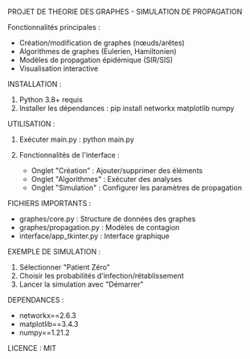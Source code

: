 PROJET DE THEORIE DES GRAPHES - SIMULATION DE PROPAGATION

Fonctionnalités principales :
- Création/modification de graphes (nœuds/arêtes)
- Algorithmes de graphes (Eulerien, Hamiltonien)
- Modèles de propagation épidémique (SIR/SIS)
- Visualisation interactive

INSTALLATION :
1. Python 3.8+ requis
2. Installer les dépendances :
   pip install networkx matplotlib numpy

UTILISATION :
1. Exécuter main.py :
   python main.py

2. Fonctionnalités de l'interface :
   - Onglet "Création" : Ajouter/supprimer des éléments
   - Onglet "Algorithmes" : Exécuter des analyses
   - Onglet "Simulation" : Configurer les paramètres de propagation

FICHIERS IMPORTANTS :
- graphes/core.py : Structure de données des graphes
- graphes/propagation.py : Modèles de contagion
- interface/app_tkinter.py : Interface graphique

EXEMPLE DE SIMULATION :
1. Sélectionner "Patient Zéro"
2. Choisir les probabilités d'infection/rétablissement
3. Lancer la simulation avec "Démarrer"

DEPENDANCES :
- networkx==2.6.3
- matplotlib==3.4.3
- numpy==1.21.2

LICENCE : MIT